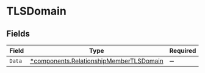 # TLSDomain


## Fields

| Field                                                                                         | Type                                                                                          | Required                                                                                      | Description                                                                                   |
| --------------------------------------------------------------------------------------------- | --------------------------------------------------------------------------------------------- | --------------------------------------------------------------------------------------------- | --------------------------------------------------------------------------------------------- |
| `Data`                                                                                        | [*components.RelationshipMemberTLSDomain](../../models/shared/relationshipmembertlsdomain.md) | :heavy_minus_sign:                                                                            | N/A                                                                                           |